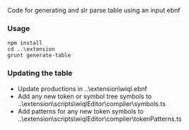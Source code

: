 Code for generating and slr parse table using an input ebnf

### Usage

```
npm install
cd ..\extension
grunt generate-table
```

### Updating the table
- Update productions in ..\extension\wiql.ebnf
- Add any new token or symbol tree symbols to ..\extension\scripts\wiqlEditor\compiler\symbols.ts
- Add patterns for any new token symbols to ..\extension\scripts\wiqlEditor\compiler\tokenPatterns.ts
